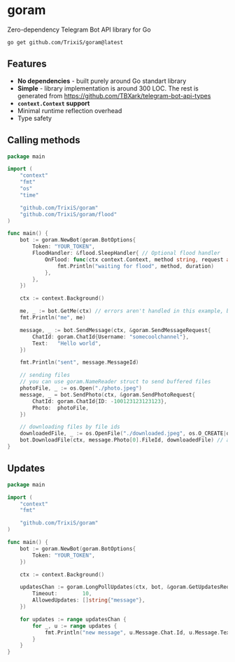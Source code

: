# goram

Zero-dependency Telegram Bot API library for Go

```shell
go get github.com/TrixiS/goram@latest
```

## Features

- **No dependencies** - built purely around Go standart library
- **Simple** - library implementation is around 300 LOC. The rest is generated from <https://github.com/TBXark/telegram-bot-api-types>
- **`context.Context` support**
- Minimal runtime reflection overhead
- Type safety

## Calling methods

```Go
package main

import (
    "context"
    "fmt"
    "os"
    "time"

    "github.com/TrixiS/goram"
    "github.com/TrixiS/goram/flood"
)

func main() {
    bot := goram.NewBot(goram.BotOptions{
        Token: "YOUR_TOKEN",
        FloodHandler: &flood.SleepHandler{ // Optional flood handler
            OnFlood: func(ctx context.Context, method string, request any, duration time.Duration) {
                fmt.Println("waiting for flood", method, duration)
            },
        },
    })

    ctx := context.Background()

    me, _ := bot.GetMe(ctx) // errors aren't handled in this example, but you should do it
    fmt.Println("me", me)

    message, _ := bot.SendMessage(ctx, &goram.SendMessageRequest{
        ChatId: goram.ChatId{Username: "somecoolchannel"},
        Text:   "Hello world",
    })

    fmt.Println("sent", message.MessageId)

    // sending files
    // you can use goram.NameReader struct to send buffered files
    photoFile, _ := os.Open("./photo.jpeg")
    message, _ = bot.SendPhoto(ctx, &goram.SendPhotoRequest{
        ChatId: goram.ChatId{ID: -100123123123123},
        Photo:  photoFile,
    })

    // downloading files by file ids
    downloadedFile, _ := os.OpenFile("./downloaded.jpeg", os.O_CREATE|os.O_WRONLY, 0o660)
    bot.DownloadFile(ctx, message.Photo[0].FileId, downloadedFile) // accepts io.Writer
}
```

## Updates

```Go
package main

import (
    "context"
    "fmt"

    "github.com/TrixiS/goram"
)

func main() {
    bot := goram.NewBot(goram.BotOptions{
        Token: "YOUR_TOKEN",
    })

    ctx := context.Background()

    updatesChan := goram.LongPollUpdates(ctx, bot, &goram.GetUpdatesRequest{
        Timeout:        10,
        AllowedUpdates: []string{"message"},
    })

    for updates := range updatesChan {
        for _, u := range updates {
            fmt.Println("new message", u.Message.Chat.Id, u.Message.Text)
        }
    }
}
```
